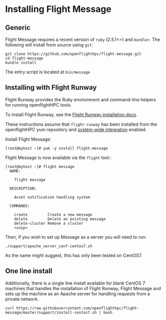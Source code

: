 # Installing Flight Message

## Generic

Flight Message requires a recent version of `ruby` (2.5.1<=) and `bundler`.
The following will install from source using `git`:
```
git clone https://github.com/openflighthpc/flight-message.git
cd flight-message
bundle install
```

The entry script is located at `bin/message`

## Installing with Flight Runway

Flight Runway provides the Ruby environment and command-line helpers for running openflightHPC tools.

To install Flight Runway, see the [Flight Runway installation docs](https://github.com/openflighthpc/flight-runway#installation).

These instructions assume that `flight-runway` has been installed from the openflightHPC yum repository and [system-wide integration](https://github.com/openflighthpc/flight-runway#system-wide-integration) enabled.

Install Flight Message:

```
[root@myhost ~]# yum -y install flight-message
```

Flight Message is now available via the `flight` tool::

```
[root@myhost ~]# flight message
  NAME:

    flight message

  DESCRIPTION:

    Asset notification handling system

  COMMANDS:

    create         Create a new message
    delete         Delete an existing message
    delete-cluster Remove a cluster
    <snip>
```

Then, if you wish to set up Message as a server you will need to run:

```
./support/apache_server_conf-centos7.sh
```

As the name might suggest, this has only been tested on CentOS7.

## One line install

Additionally, there is a single line install available for blank CentOS 7 machines that handles the
installation of Flight Runway, Flight Message and sets up the machine as an Apache server for handling
requests from a private network.

```
curl https://raw.githubusercontent.com/openflighthpc/flight-message/master/support/install-centos7.sh | bash
```
